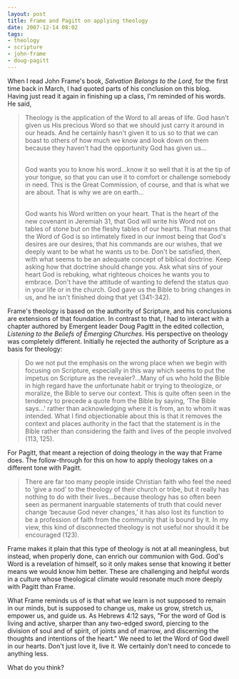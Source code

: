 ```yaml
---
layout: post
title: Frame and Pagitt on applying theology
date: 2007-12-14 08:02
tags:
- theology
- scripture
- john-frame
- doug-pagitt
---
```

When I read John Frame's book, *Salvation Belongs to the Lord*, for the first time back in March, I had quoted parts of his conclusion on this blog. Having just read it again in finishing up a class, I'm reminded of his words. He said,

<blockquote>
Theology is the application of the Word to all areas of life. God hasn't given us His precious Word so that we should just carry it around in our heads. And he certainly hasn't given it to us so to that we can boast to others of how much we know and look down on them because they haven't had the opportunity God has given us...<br><br>

God wants you to know his word...know it so well that it is at the tip of your tongue, so that you can use it to comfort or challenge somebody in need. This is the Great Commission, of course, and that is what we are about. That is why we are on earth...<br><br>

God wants his Word written on your heart. That is the heart of the new covenant in Jeremiah 31, that God will write his Word not on tables of stone but on the fleshy tables of our hearts. That means that the Word of God is so intimately fixed in our inmost being that God's desires are our desires, that his commands are our wishes, that we deeply want to be what he wants us to be. Don't be satisfied, then, with what seems to be an adequate concept of biblical doctrine. Keep asking how that doctrine should change you. Ask what sins of your heart God is rebuking, what righteous choices he wants you to embrace. Don't have the attitude of wanting to defend the status quo in your life or in the church. God gave us the Bible to bring changes in us, and he isn't finished doing that yet (341-342).
</blockquote>

Frame's theology is based on the authority of Scripture, and his conclusions are extensions of that foundation. In contrast to that, I had to interact with a chapter authored by Emergent leader Doug Pagitt in the edited collection, *Listening to the Beliefs of Emerging Churches*. His perspective on theology was completely different. Initially he rejected the authority of Scripture as a basis for theology:

<blockquote>
Do we not put the emphasis on the wrong place when we begin with focusing on Scripture, especially in this way which seems to put the impetus on Scripture as the revealer?...Many of us who hold the Bible in high regard have the unfortunate habit or trying to theologize, or moralize, the Bible to serve our context. This is quite often seen in the tendency to precede a quote from the Bible by saying, ‘The Bible says…’ rather than acknowledging where it is from, an to whom it was intended. What I find objectionable about this is that it removes the context and places authority in the fact that the statement is in the Bible rather than considering the faith and lives of the people involved (113, 125).
</blockquote>

For Pagitt, that meant a rejection of doing theology in the way that Frame does. The follow-through for this on how to apply theology takes on a different tone with Pagitt.

<blockquote>
There are far too many people inside Christian faith who feel the need to ‘give a nod’ to the theology of their church or tribe, but it really has nothing to do with their lives…because theology has so often been seen as permanent inarguable statements of truth that could never change ‘because God never changes,’ it has also lost its function to be a profession of faith from the community that is bound by it. In my view, this kind of disconnected theology is not useful nor should it be encouraged (123).
</blockquote>

Frame makes it plain that this type of theology is not at all meaningless, but instead, when properly done, can enrich our communion with God. God's Word is a revelation of himself, so it only makes sense that knowing it better means we would know him better. These are challenging and helpful words in a culture whose theological climate would resonate much more deeply with Pagitt than Frame.

What Frame reminds us of is that what we learn is not supposed to remain in our minds, but is supposed to change us, make us grow, stretch us, empower us, and guide us. As Hebrews 4:12 says, "For the word of God is living and active, sharper than any two-edged sword, piercing to the division of soul and of spirit, of joints and of marrow, and discerning the thoughts and intentions of the heart." We need to let the Word of God dwell in our hearts. Don't just love it, live it. We certainly don't need to concede to anything less.

What do you think?
